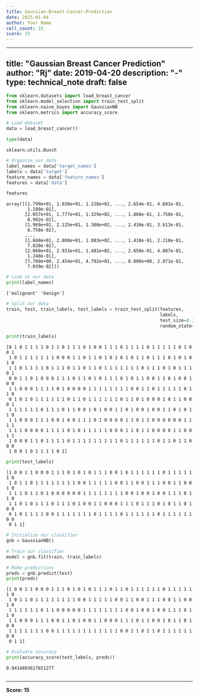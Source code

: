 ```yaml
---
title: Gaussian-Breast-Cancer-Prediction
date: 2025-01-04
author: Your Name
cell_count: 15
score: 15
---
```


---
title: "Gaussian Breast Cancer Prediction"
author: "Rj"
date: 2019-04-20
description: "-"
type: technical_note
draft: false
---

```python
from sklearn.datasets import load_breast_cancer
from sklearn.model_selection import train_test_split
from sklearn.naive_bayes import GaussianNB
from sklearn.metrics import accuracy_score
```


```python
# Load dataset
data = load_breast_cancer()
```


```python
type(data)
```




    sklearn.utils.Bunch




```python
# Organize our data
label_names = data['target_names']
labels = data['target']
feature_names = data['feature_names']
features = data['data']
```


```python
features
```




    array([[1.799e+01, 1.038e+01, 1.228e+02, ..., 2.654e-01, 4.601e-01,
            1.189e-01],
           [2.057e+01, 1.777e+01, 1.329e+02, ..., 1.860e-01, 2.750e-01,
            8.902e-02],
           [1.969e+01, 2.125e+01, 1.300e+02, ..., 2.430e-01, 3.613e-01,
            8.758e-02],
           ...,
           [1.660e+01, 2.808e+01, 1.083e+02, ..., 1.418e-01, 2.218e-01,
            7.820e-02],
           [2.060e+01, 2.933e+01, 1.401e+02, ..., 2.650e-01, 4.087e-01,
            1.240e-01],
           [7.760e+00, 2.454e+01, 4.792e+01, ..., 0.000e+00, 2.871e-01,
            7.039e-02]])




```python
# Look at our data
print(label_names)
```

    ['malignant' 'benign']



```python
# Split our data
train, test, train_labels, test_labels = train_test_split(features,
                                                          labels,
                                                          test_size=0.33,
                                                          random_state=42)
```


```python
print(train_labels)
```

    [0 1 0 1 1 1 1 0 1 1 0 1 1 1 0 1 0 0 1 1 1 0 1 1 1 1 0 1 1 1 1 1 0 1 0 0 1
     1 0 1 1 1 1 1 1 1 0 0 0 1 1 0 1 1 0 1 0 1 0 1 0 1 1 0 1 1 1 0 1 0 1 0 1 0
     1 1 0 1 1 1 1 0 1 1 1 0 1 1 0 1 1 0 1 1 1 1 1 1 1 0 1 1 1 0 1 0 1 1 1 0 1
     0 0 1 1 0 1 0 0 0 1 1 1 0 1 1 0 1 0 1 1 1 0 1 0 1 1 0 0 1 1 0 1 0 0 1 0 0
     1 1 0 0 0 1 1 1 1 0 1 0 0 0 0 1 1 1 1 1 1 1 1 0 0 1 1 0 1 1 1 1 1 0 1 1 0
     0 1 0 1 0 1 1 1 1 1 1 0 1 1 0 1 1 1 1 1 1 0 1 1 0 1 0 0 0 1 0 1 1 0 0 0 1
     1 1 1 1 1 1 0 1 1 1 0 1 1 0 0 1 0 1 0 0 1 1 0 1 0 0 1 0 0 1 1 0 1 0 1 1 0
     1 1 0 0 0 1 1 1 0 0 1 0 0 1 1 1 0 1 0 0 0 0 1 1 0 1 1 0 0 0 0 0 0 1 1 1 1
     1 1 1 0 0 0 0 1 1 1 1 0 1 0 1 1 1 1 1 0 0 0 1 1 0 1 1 0 0 0 0 1 1 0 0 1 1
     1 0 0 0 1 1 0 1 1 1 1 0 1 1 1 1 1 1 1 1 1 0 1 1 1 1 1 1 0 1 1 0 1 1 0 0 0
     1 0 0 1 0 1 1 1 1 0 1]



```python
print(test_labels)
```

    [1 0 0 1 1 0 0 0 1 1 1 0 1 0 1 0 1 1 1 0 0 1 0 1 1 1 1 1 1 0 1 1 1 1 1 1 0
     1 0 1 1 0 1 1 1 1 1 1 1 1 0 0 1 1 1 1 1 0 0 1 1 0 0 1 1 1 0 0 1 1 0 0 1 0
     1 1 1 0 1 1 0 1 0 0 0 0 0 0 1 1 1 1 1 1 1 1 0 0 1 0 0 1 0 0 1 1 1 0 1 1 0
     1 1 0 1 0 1 1 1 0 1 1 1 0 1 0 0 1 1 0 0 0 1 1 1 0 1 1 1 0 1 0 1 1 0 1 0 0
     0 1 0 1 1 1 1 0 0 1 1 1 1 1 1 1 0 1 1 1 1 0 1 1 1 1 1 1 0 1 1 1 1 1 1 0 0
     0 1 1]



```python
# Initialize our classifier
gnb = GaussianNB()
```


```python
# Train our classifier
model = gnb.fit(train, train_labels)
```


```python
# Make predictions
preds = gnb.predict(test)
print(preds)
```

    [1 0 0 1 1 0 0 0 1 1 1 0 1 0 1 0 1 1 1 0 1 1 0 1 1 1 1 1 1 0 1 1 1 1 1 1 0
     1 0 1 1 0 1 1 1 1 1 1 1 1 0 0 1 1 1 1 1 0 0 1 1 0 0 1 1 1 0 0 1 1 0 0 1 0
     1 1 1 1 1 1 0 1 1 0 0 0 0 0 1 1 1 1 1 1 1 1 0 0 1 0 0 1 0 0 1 1 1 0 1 1 0
     1 1 0 0 0 1 1 1 0 0 1 1 0 1 0 0 1 1 0 0 0 1 1 1 0 1 1 0 0 1 0 1 1 0 1 0 0
     1 1 1 1 1 1 1 0 0 1 1 1 1 1 1 1 1 1 1 1 1 0 0 1 1 0 1 1 0 1 1 1 1 1 1 0 0
     0 1 1]



```python
# Evaluate accuracy
print(accuracy_score(test_labels, preds))
```

    0.9414893617021277



```python

```


---
**Score: 15**
